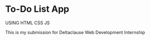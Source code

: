 # To-Do List App 

USING HTML CSS JS

This is my submission for Deltaclause Web Development Internship 
